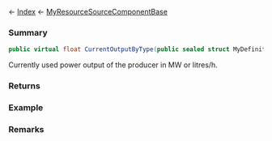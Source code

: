 ← [Index](Api-Index) ← [MyResourceSourceComponentBase](VRage.Game.Components.MyResourceSourceComponentBase)

### Summary

```csharp
public virtual float CurrentOutputByType(public sealed struct MyDefinitionId resourceTypeId)
```

Currently used power output of the producer in MW or litres/h.

### Returns

### Example

### Remarks


